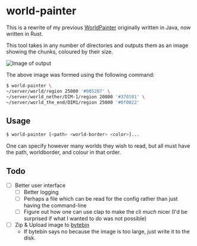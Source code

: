 # world-painter

This is a rewrite of my previous
[WorldPainter](https://github.com/funnyboy-roks/WorldPainter) originally
written in Java, now written in Rust.

This tool takes in any number of directories and outputs them as an
image showing the chunks, coloured by their size.

![Image of output](./img/example.png)

The above image was formed using the following command:

```sh
$ world-painter \
~/server/world/region 25000 '#005207' \
~/server/world_nether/DIM-1/region 20000 '#370101' \
~/server/world_the_end/DIM1/region 25000 '#0f0022'
```

## Usage

```sh
$ world-painter [<path> <world-border> <color>]...
```

One can specify however many worlds they wish to read, but all must have
the path, worldborder, and colour in that order.

## Todo

- [ ] Better user interface
    - [ ] Better logging
    - [ ] Perhaps a file which can be read for the config rather than
      just having the command-line
    - [ ] Figure out how one can use clap to make the cli _much_ nicer
      (I'd be surprised if what I wanted to do was not possible)
- [ ] Zip & Upload image to [bytebin](https://bytebin.lucko.dev)
    - If bytebin says no because the image is too large, just write
      it to the disk.
